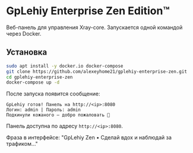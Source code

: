 # GpLehiy Enterprise Zen Edition™

Веб-панель для управления Xray-core. Запускается одной командой через Docker.

## Установка

```bash
sudo apt install -y docker.io docker-compose
git clone https://github.com/alexeyhome21/gplehiy-enterprise-zen.git
cd gplehiy-enterprise-zen
docker-compose up -d
```

После запуска появится сообщение:

```
GpLehiy готов! Панель на http://<ip>:8080
Логин: admin | Пароль: admin
Подкинули кожаного — добро пожаловать 🧘
```

Панель доступна по адресу `http://<ip>:8080`.

Фраза в интерфейсе: "GpLehiy Zen • Сделай вдох и наблюдай за трафиком..."

